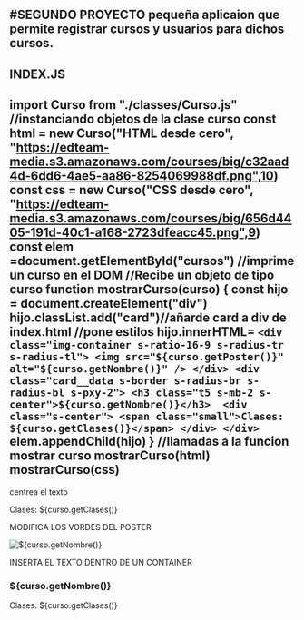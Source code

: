 #SEGUNDO PROYECTO
pequeña aplicaion que permite registrar cursos y usuarios para dichos cursos.
----------------------------------------------------------------
INDEX.JS
---------
import Curso from "./classes/Curso.js"
//instanciando objetos de la clase curso
const html = new Curso("HTML desde cero", "https://edteam-media.s3.amazonaws.com/courses/big/c32aad4d-6dd6-4ae5-aa86-8254069988df.png",10)
const css = new Curso("CSS desde cero", "https://edteam-media.s3.amazonaws.com/courses/big/656d4405-191d-40c1-a168-2723dfeacc45.png",9)
const elem =document.getElementById("cursos")
//imprime un curso en el DOM
//Recibe un objeto de tipo curso
function mostrarCurso(curso) {
    const hijo = document.createElement("div")
    hijo.classList.add("card")//añarde card a div de index.html
   //pone estilos 
    hijo.innerHTML= `
        <div class="img-container s-ratio-16-9 s-radius-tr s-radius-tl">
          <img src="${curso.getPoster()}" alt="${curso.getNombre()}" />
        </div>
        <div class="card__data s-border s-radius-br s-radius-bl s-pxy-2">
            <h3 class="t5 s-mb-2 s-center">${curso.getNombre()}</h3> 
            <div class="s-center">
              <span class="small">Clases: ${curso.getClases()}</span>
            </div>
        </div>
        `
    elem.appendChild(hijo)
}
//llamadas a la funcion mostrar curso
mostrarCurso(html)
mostrarCurso(css)
---------------------------------------------------------------------------------


centrea el texto
<div class="s-center">
    <span class="small">Clases: ${curso.getClases()}</span>
</div>


MODIFICA LOS VORDES DEL POSTER
<div class="img-container s-ratio-16-9 s-radius-tr s-radius-tl">
    <img src="${curso.getPoster()}" alt="${curso.getNombre()}" />
</div>

INSERTA EL TEXTO DENTRO DE UN CONTAINER
<div class="card__data s-border s-radius-br s-radius-bl s-pxy-2">
    <h3 class="t5 s-mb-2 s-center">${curso.getNombre()}</h3> 
    <div class="s-center">
        <span class="small">Clases: ${curso.getClases()}</span>
    </div>
</div>